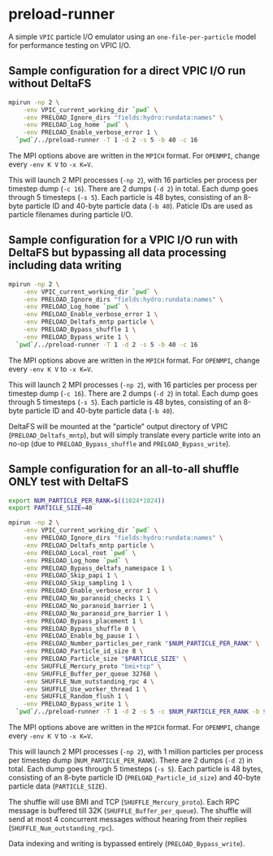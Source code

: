 # preload-runner

A simple `VPIC` particle I/O emulator using an `one-file-per-particle` model for performance testing on VPIC I/O.

## Sample configuration for a direct VPIC I/O run without DeltaFS

```bash
mpirun -np 2 \
    -env VPIC_current_working_dir `pwd` \
    -env PRELOAD_Ignore_dirs "fields:hydro:rundata:names" \
    -env PRELOAD_Log_home `pwd` \
    -env PRELOAD_Enable_verbose_error 1 \
  `pwd`/../preload-runner -T 1 -d 2 -s 5 -b 40 -c 16
```

The MPI options above are written in the `MPICH` format. For `OPENMPI`, change every `-env K V` to `-x K=V`.

This will launch 2 MPI processes (`-np 2`), with 16 particles per process per timestep dump (`-c 16`). There are 2 dumps (`-d 2`) in total. Each dump goes through 5 timesteps (`-s 5`). Each particle is 48 bytes, consisting of an 8-byte particle ID and 40-byte particle data (`-b 40`). Paticle IDs are used as particle filenames during particle I/O.

## Sample configuration for a VPIC I/O run with DeltaFS but bypassing all data processing including data writing

```bash
mpirun -np 2 \
    -env VPIC_current_working_dir `pwd` \
    -env PRELOAD_Ignore_dirs "fields:hydro:rundata:names" \
    -env PRELOAD_Log_home `pwd` \
    -env PRELOAD_Enable_verbose_error 1 \
    -env PRELOAD_Deltafs_mntp particle \
    -env PRELOAD_Bypass_shuffle 1 \
    -env PRELOAD_Bypass_write 1 \
  `pwd`/../preload-runner -T 1 -d 2 -s 5 -b 40 -c 16
```
The MPI options above are written in the `MPICH` format. For `OPENMPI`, change every `-env K V` to `-x K=V`.

This will launch 2 MPI processes (`-np 2`), with 16 particles per process per timestep dump (`-c 16`). There are 2 dumps (`-d 2`) in total. Each dump goes through 5 timesteps (`-s 5`). Each particle is 48 bytes, consisting of an 8-byte particle ID and 40-byte particle data (`-b 40`).

DeltaFS will be mounted at the "particle" output directory of VPIC (`PRELOAD_Deltafs_mntp`), but will simply translate every particle write into an no-op (due to `PRELOAD_Bypass_shuffle` and `PRELOAD_Bypass_write`).

## Sample configuration for an all-to-all shuffle ONLY test with DeltaFS

```bash
export NUM_PARTICLE_PER_RANK=$((1024*1024))
export PARTICLE_SIZE=40

mpirun -np 2 \
    -env VPIC_current_working_dir `pwd` \
    -env PRELOAD_Ignore_dirs "fields:hydro:rundata:names" \
    -env PRELOAD_Deltafs_mntp particle \
    -env PRELOAD_Local_root `pwd` \
    -env PRELOAD_Log_home `pwd` \
    -env PRELOAD_Bypass_deltafs_namespace 1 \
    -env PRELOAD_Skip_papi 1 \
    -env PRELOAD_Skip_sampling 1 \
    -env PRELOAD_Enable_verbose_error 1 \
    -env PRELOAD_No_paranoid_checks 1 \
    -env PRELOAD_No_paranoid_barrier 1 \
    -env PRELOAD_No_paranoid_pre_barrier 1 \
    -env PRELOAD_Bypass_placement 1 \
    -env PRELOAD_Bypass_shuffle 0 \
    -env PRELOAD_Enable_bg_pause 1 \
    -env PRELOAD_Number_particles_per_rank "$NUM_PARTICLE_PER_RANK" \
    -env PRELOAD_Particle_id_size 8 \
    -env PRELOAD_Particle_size "$PARTICLE_SIZE" \
    -env SHUFFLE_Mercury_proto "bmi+tcp" \
    -env SHUFFLE_Buffer_per_queue 32768 \
    -env SHUFFLE_Num_outstanding_rpc 4 \
    -env SHUFFLE_Use_worker_thread 1 \
    -env SHUFFLE_Random_flush 1 \
    -env PRELOAD_Bypass_write 1 \
  `pwd`/../preload-runner -T 1 -d 2 -s 5 -c $NUM_PARTICLE_PER_RANK -b $PARTICLE_SIZE
```

The MPI options above are written in the `MPICH` format. For `OPENMPI`, change every `-env K V` to `-x K=V`.

This will launch 2 MPI processes (`-np 2`), with 1 million particles per process per timestep dump (`NUM_PARTICLE_PER_RANK`). There are 2 dumps (`-d 2`) in total. Each dump goes through 5 timesteps (`-s 5`). Each particle is 48 bytes, consisting of an 8-byte particle ID (`PRELOAD_Particle_id_size`) and 40-byte particle data (`PARTICLE_SIZE`).

The shuffle will use BMI and TCP (`SHUFFLE_Mercury_proto`). Each RPC message is buffered till 32K (`SHUFFLE_Buffer_per_queue`). The shuffle will send at most 4 concurrent messages without hearing from their replies (`SHUFFLE_Num_outstanding_rpc`).

Data indexing and writing is bypassed entirely (`PRELOAD_Bypass_write`).
